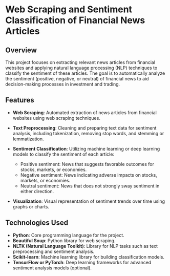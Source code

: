 # Web Scraping and Sentiment Classification of Financial News Articles

## Overview

This project focuses on extracting relevant news articles from financial websites and applying natural language processing (NLP) techniques to classify the sentiment of these articles. The goal is to automatically analyze the sentiment (positive, negative, or neutral) of financial news to aid decision-making processes in investment and trading.

## Features

- **Web Scraping**: Automated extraction of news articles from financial websites using web scraping techniques.
  
- **Text Preprocessing**: Cleaning and preparing text data for sentiment analysis, including tokenization, removing stop words, and stemming or lemmatization.

- **Sentiment Classification**: Utilizing machine learning or deep learning models to classify the sentiment of each article:
  - Positive sentiment: News that suggests favorable outcomes for stocks, markets, or economies.
  - Negative sentiment: News indicating adverse impacts on stocks, markets, or economies.
  - Neutral sentiment: News that does not strongly sway sentiment in either direction.

- **Visualization**: Visual representation of sentiment trends over time using graphs or charts.

## Technologies Used

- **Python**: Core programming language for the project.
- **Beautiful Soup**: Python library for web scraping.
- **NLTK (Natural Language Toolkit)**: Library for NLP tasks such as text preprocessing and sentiment analysis.
- **Scikit-learn**: Machine learning library for building classification models.
- **TensorFlow or PyTorch**: Deep learning frameworks for advanced sentiment analysis models (optional).


